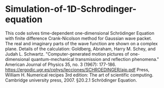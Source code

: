 # Simulation-of-1D-Schrodinger-equation
This code solves time-dependent one-dimensional Schrödinger Equation with finite difference Crank-Nicolson method for Gaussian wave packet. The real and imaginary parts of the wave function are shown on a complex plane.
Details of the calculation:
Goldberg, Abraham, Harry M. Schey, and Judah L. Schwartz. "Computer-generated motion pictures of one-dimensional quantum-mechanical transmission and reflection phenomena." American Journal of Physics 35, no. 3 (1967): 177-186.
https://ergodic.ugr.es/cphys/lecciones/SCHROEDINGER/ajp.pdf
Press, William H. Numerical recipes 3rd edition: The art of scientific computing. Cambridge university press, 2007. §20.2.1 Schrödinger Equation.
